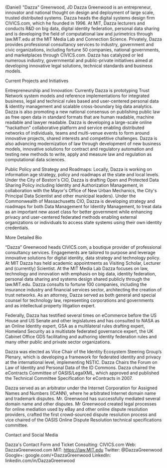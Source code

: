 (Daniel) "Dazza" Greenwood, JD
Dazza Greenwood is an entrepreneur, innovator and national thought on design and deployment of large scale, trusted distributed systems. Dazza heads the digital systems design firm CIVICS.com, which he founded in 1996. At MIT, Dazza lecturers and conducts R&D on big data, digital identity federation, personal data sharing and is developing the field of computational law and jurimetrics through law.MIT.edu at the MIT Media Lab and Connection Science. Privately, Dazza provides professional consultancy services to industry, government and civic organizations, including fortune 50 companies, national governments, and marketplaces through CIVICS.com. Dazza has catalyzed or led numerous industry, governmental and public-private initiatives aimed at developing innovative legal solutions, technical standards and business models.

Current Projects and Initiatives

Entrepreneurship and Innovation: Currently Dazza is prototyping Trust Network system models and reference implementations for integrated business, legal and technical rules based and user-centered personal data & identity management and scalable cross-boundary big data analytics. Dazza is also promoting a new national consensus on publishing public law as free open data in standard formats that are human readable, machine readable and lawyer readable. Dazza is developing a large-scale online "hackathon" collaborative platform and service enabling distributed networks of individuals, teams and multi-venue events to form around innovative projects, shared interests and competitive challenges. Dazza is also advancing modernization of law through development of new business models, innovative solutions for contract and regulatory automation and testing new methods to write, apply and measure law and regulation as computational data sciences.

Public Policy and Strategy and Roadmaps: Locally, Dazza is working on information age strategy, policy and roadmaps at the state and local levels. Under the City of Boston's CIO, Dazza is drafting Open and Protected Data Sharing Policy including Identity and Authorization Management, in collaboration with the Mayor's Office of New Urban Mechanics, the City's Principal Data Scientist and other municipal leaders). Under the Commonwealth of Massachusetts CIO, Dazza is developing strategy and roadmaps for both Data Management for Identity Management, to treat data as an important new asset class for better government while enhancing privacy and user-centered federated methods enabling external organizations or individuals to access state systems using their own identity credentials.

More Detailed Bio

“Dazza” Greenwood heads CIVICS.com, a boutique provider of professional consultancy services. Engagements are tailored to purpose and leverage innovative solutions for digital identity, data strategy and technology policy. At MIT Dazza has held academic appointments as Visiting Scholar, Lecturer and (currently) Scientist. At the MIT Media Lab Dazza focuses on law, technology and innovation with emphasis on big data, identity federation, personal data sharing and systems design shared publicly through the law.MIT.edu. Dazza consults to fortune 100 companies, including the insurance industry and financial services sector, architecting the creation of trust networks. As an attorney, Dazza served as both general and special counsel for technology law, representing corporations and governments and as intellectual property litigation expert.

Federally, Dazza has testified several times on eCommerce before the US House and US Senate and other legislatures and has consulted to NASA as an Online Identity expert, GSA as a multilateral rules drafting expert, Homeland Security as a multistate federated governance expert, the UK Cabinet Office GDS facilitating and authoring identity federation rules and many other public and private sector organizations.

Dazza was elected as Vice Chair of the Identity Ecosystem Steering Group’s Plenary, which is developing a framework for federated identity and privacy at the international level, implementing NSTIC. Dazza Chairs the Forum on Law of Identity and Personal Data of the ID Commons. Dazza chaired the eContracts Committee of OASIS/LegalXML, which approved and published the Technical Committee Specification for eContracts in 2007.

Dazza served as an arbitrator under the Internet Corporation for Assigned Names and Numbers (ICANN), where he arbitrated Internet domain name and trademark disputes. Mr. Greenwood has successfully mediated several domain name and other disputes. Mr Greenwood created legal processes for online mediation used by eBay and other online dispute resolution providers, crafted the first crowd-sourced dispute resolution process and vice chaired of the OASIS Online Dispute Resolution technical specifications committee.

Contact and Social Media

Dazza's Contact Form and Ticket
Consulting: CIVICS.com
Web: DazzaGreenwood.com
MIT: https://law.MIT.edu
Twitter: @DazzaGreenwood
Google+: google.com/+DazzaGreenwood
LinkedIn: linkedin.com/in/DazzaGreenwood
